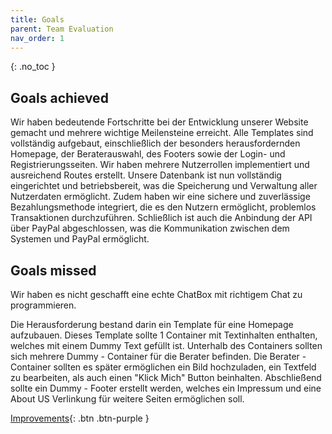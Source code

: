 ```yaml
---
title: Goals
parent: Team Evaluation
nav_order: 1
---
```



{: .no_toc }
## Goals achieved

Wir haben bedeutende Fortschritte bei der Entwicklung unserer Website gemacht und mehrere wichtige Meilensteine erreicht. Alle Templates sind vollständig aufgebaut, einschließlich der besonders herausfordernden Homepage, der Beraterauswahl, des Footers sowie der Login- und Registrierungsseiten. Wir haben mehrere Nutzerrollen implementiert und ausreichend Routes erstellt. Unsere Datenbank ist nun vollständig eingerichtet und betriebsbereit, was die Speicherung und Verwaltung aller Nutzerdaten ermöglicht. Zudem haben wir eine sichere und zuverlässige Bezahlungsmethode integriert, die es den Nutzern ermöglicht, problemlos Transaktionen durchzuführen. Schließlich ist auch die Anbindung der API über PayPal abgeschlossen, was die Kommunikation zwischen dem Systemen und PayPal ermöglicht.


## Goals missed

Wir haben es nicht geschafft eine echte ChatBox mit richtigem Chat zu programmieren.


Die Herausforderung bestand darin ein Template für eine Homepage aufzubauen. Dieses Template sollte 1 Container mit Textinhalten enthalten, welches mit einem Dummy Text gefüllt ist. Unterhalb des Containers sollten sich mehrere Dummy - Container für die Berater befinden. Die Berater  - Container sollten es später ermöglichen ein Bild hochzuladen, ein Textfeld zu bearbeiten, als auch einen "Klick Mich" Button beinhalten. Abschließend sollte ein Dummy - Footer erstellt werden, welches ein Impressum und eine About US Verlinkung für weitere Seiten ermöglichen soll.


[Improvements](https://pillek.github.io/team-eval/improvements.html){: .btn .btn-purple }
